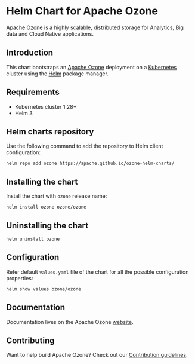 <!--
  Licensed to the Apache Software Foundation (ASF) under one
  or more contributor license agreements.  See the NOTICE file
  distributed with this work for additional information
  regarding copyright ownership.  The ASF licenses this file
  to you under the Apache License, Version 2.0 (the
  "License"); you may not use this file except in compliance
  with the License.  You may obtain a copy of the License at

      http://www.apache.org/licenses/LICENSE-2.0

  Unless required by applicable law or agreed to in writing, software
  distributed under the License is distributed on an "AS IS" BASIS,
  WITHOUT WARRANTIES OR CONDITIONS OF ANY KIND, either express or implied.
  See the License for the specific language governing permissions and
  limitations under the License.
-->

# Helm Chart for Apache Ozone

[Apache Ozone](https://ozone.apache.org) is a highly scalable, distributed storage for Analytics, Big data and Cloud Native applications.


## Introduction

This chart bootstraps an [Apache Ozone](https://ozone.apache.org) deployment on a [Kubernetes](http://kubernetes.io) cluster using the [Helm](https://helm.sh) package manager.

## Requirements

- Kubernetes cluster 1.28+
- Helm 3

## Helm charts repository
Use the following command to add the repository to Helm client configuration:
```shell
helm repo add ozone https://apache.github.io/ozone-helm-charts/
```

## Installing the chart
Install the chart with `ozone` release name:
```shell
helm install ozone ozone/ozone
```

## Uninstalling the chart
```shell
helm uninstall ozone
```

## Configuration
Refer default `values.yaml` file of the chart for all the possible configuration properties:
```shell
helm show values ozone/ozone
```

## Documentation

Documentation lives on the Apache Ozone [website](https://ozone.apache.org/docs/).

## Contributing

Want to help build Apache Ozone? Check out our [Contribution guidelines](https://github.com/apache/ozone/blob/master/CONTRIBUTING.md).
